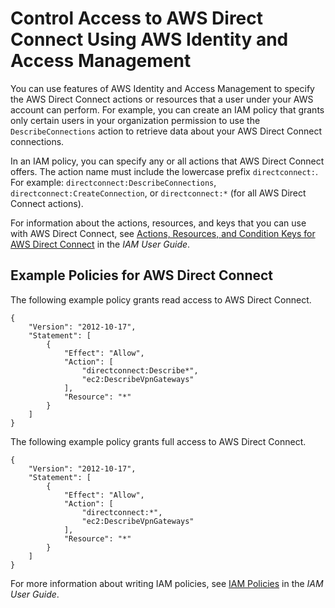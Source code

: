 # Control Access to AWS Direct Connect Using AWS Identity and Access Management<a name="using_iam"></a>

You can use features of AWS Identity and Access Management to specify the AWS Direct Connect actions or resources that a user under your AWS account can perform\. For example, you can create an IAM policy that grants only certain users in your organization permission to use the `DescribeConnections` action to retrieve data about your AWS Direct Connect connections\.

In an IAM policy, you can specify any or all actions that AWS Direct Connect offers\. The action name must include the lowercase prefix `directconnect:`\. For example: `directconnect:DescribeConnections`, `directconnect:CreateConnection`, or `directconnect:*` \(for all AWS Direct Connect actions\)\. 

For information about the actions, resources, and keys that you can use with AWS Direct Connect, see [Actions, Resources, and Condition Keys for AWS Direct Connect](https://docs.aws.amazon.com/IAM/latest/UserGuide/list_awsdirectconnect.html#awsdirectconnect-resources-for-iam-policies) in the *IAM User Guide*\.

## Example Policies for AWS Direct Connect<a name="example_policy"></a>

The following example policy grants read access to AWS Direct Connect\.

```
{
    "Version": "2012-10-17",
    "Statement": [
        {
            "Effect": "Allow",
            "Action": [
                "directconnect:Describe*",
                "ec2:DescribeVpnGateways"
            ],
            "Resource": "*"
        }
    ]
}
```

The following example policy grants full access to AWS Direct Connect\.

```
{
    "Version": "2012-10-17",
    "Statement": [
        {
            "Effect": "Allow",
            "Action": [
                "directconnect:*",
                "ec2:DescribeVpnGateways"
            ],
            "Resource": "*"
        }
    ]
}
```

For more information about writing IAM policies, see [IAM Policies](https://docs.aws.amazon.com/IAM/latest/UserGuide/access_policies.html) in the *IAM User Guide*\.